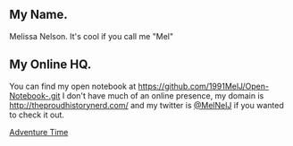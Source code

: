 ## My Name.

Melissa Nelson. It's cool if you call me "Mel"

## My Online HQ.

You can find my open notebook at https://github.com/1991MelJ/Open-Notebook-.git
I don't have much of an online presence, my domain is http://theproudhistorynerd.com/ and my twitter is [@MelNelJ](http://i.imgur.com/KFY5N7P.gif/"@MelNelJ") if you wanted to check it out.

[Adventure Time](http://i.imgur.com/KFY5N7P.gif "I'm Excited")
 
 

 

 
 
